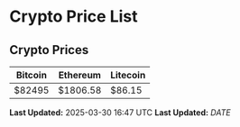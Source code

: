 # Crypto Price List

## Crypto Prices
| Bitcoin | Ethereum | Litecoin |
| ------- | -------- | -------- |
| $82495 | $1806.58 | $86.15 |
**Last Updated:** 2025-03-30 16:47 UTC
**Last Updated:** $DATE$
